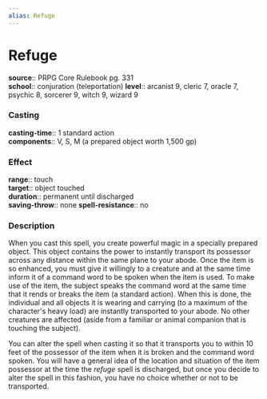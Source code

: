 ```yaml
---
alias: Refuge
---
```


# Refuge 

**source**:: PRPG Core Rulebook pg. 331  
**school**:: conjuration (teleportation)
**level**:: arcanist 9, cleric 7, oracle 7, psychic 8, sorcerer 9, witch 9, wizard 9

### Casting 

**casting-time**:: 1 standard action  
**components**:: V, S, M (a prepared object worth 1,500 gp)

### Effect 

**range**:: touch  
**target**:: object touched  
**duration**:: permanent until discharged  
**saving-throw**:: none
**spell-resistance**:: no

### Description 

When you cast this spell, you create powerful magic in a specially prepared object. This object contains the power to instantly transport its possessor across any distance within the same plane to your abode. Once the item is so enhanced, you must give it willingly to a creature and at the same time inform it of a command word to be spoken when the item is used. To make use of the item, the subject speaks the command word at the same time that it rends or breaks the item (a standard action). When this is done, the individual and all objects it is wearing and carrying (to a maximum of the character's heavy load) are instantly transported to your abode. No other creatures are affected (aside from a familiar or animal companion that is touching the subject).  
  
You can alter the spell when casting it so that it transports you to within 10 feet of the possessor of the item when it is broken and the command word spoken. You will have a general idea of the location and situation of the item possessor at the time the *refuge* spell is discharged, but once you decide to alter the spell in this fashion, you have no choice whether or not to be transported.
